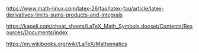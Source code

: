https://www.math-linux.com/latex-26/faq/latex-faq/article/latex-derivatives-limits-sums-products-and-integrals

https://kapeli.com/cheat_sheets/LaTeX_Math_Symbols.docset/Contents/Resources/Documents/index

https://en.wikibooks.org/wiki/LaTeX/Mathematics